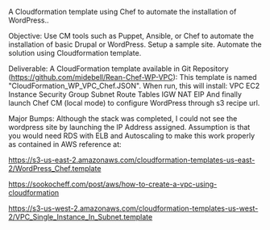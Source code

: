 A Cloudformation template using Chef to automate the installation of WordPress..

Objective:
Use CM tools such as Puppet, Ansible, or Chef to automate the installation of basic Drupal or WordPress. Setup a sample site. Automate the solution using Cloudformation template.

Deliverable:
A CloudFormation template available in Git Repository (https://github.com/midebell/Rean-Chef-WP-VPC):
This template is named "CloudFormation_WP_VPC_Chef.JSON". When run, this will install:
VPC
EC2 Instance
Security Group
Subnet
Route Tables
IGW
NAT
EIP
And finally launch Chef CM (local mode) to configure WordPress through s3 recipe url.

Major Bumps:
Although the stack was completed, I could not see the wordpress site by launching the IP Address assigned.
Assumption is that you would need RDS with ELB and Autoscaling to make this work properly as contained in AWS reference at:

https://s3-us-east-2.amazonaws.com/cloudformation-templates-us-east-2/WordPress_Chef.template

https://sookocheff.com/post/aws/how-to-create-a-vpc-using-cloudformation

https://s3-us-west-2.amazonaws.com/cloudformation-templates-us-west-2/VPC_Single_Instance_In_Subnet.template

